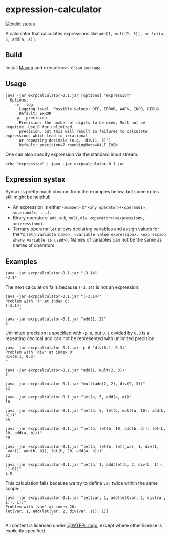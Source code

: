 # expression-calculator
[![build status](https://travis-ci.org/stIncMale/expression-calculator.svg?branch=master)](https://travis-ci.org/stIncMale/expression-calculator)

A calculator that calculates expressions like `add(1, mult(2, 3)), or let(a, 5, add(a, a))`.

## Build
Install [Maven](https://maven.apache.org/) and execute
`mvn clean package`.

## Usage
```
java -jar exrpcalculator-0.1.jar [options] "expression"
  Options:
    -v, -log
      Logging level. Possible values: OFF, ERROR, WARN, INFO, DEBUG
      Default: ERROR
    -p, -precision
      Precision: the number of digits to be used. Must not be negative. Use 0 for unlimited
      precision, but this will result in failures to calculate expressions which lead to irrational
      or repeating decimals (e.g. 'div(1, 3)')
      Default: precision=7 roundingMode=HALF_EVEN
```
One can also specify expression via the standard input stream:
```
echo "expression" | java -jar exrpcalculator-0.1.jar
```

## Expression systax
Syntax is pretty much obvious from the examples below, but some notes still might be helphul:
* An expression is either `<number>` or `<any operator>(<operand1>, <operand2>, ...)`.
* Birary operators: `add`, `sub`, `mult`, `div`:
`<operator>(<expression>, <expression>)`.
* Ternary operator `let` allows declaring variables and assign values for them:
`let(<variable name>, <variable value expression>, <expression where variable is used>)`.
Names of variables can not be the same as names of operators.

## Examples
```
java -jar exrpcalculator-0.1.jar "-3.14"
-3.14
```

The next calculation fails because `(-3.14)` is not an expression:
```
java -jar exrpcalculator-0.1.jar "(-3.14)"
Problem with ')' at index 6:
(-3.14)
      ^
```

```
java -jar exrpcalculator-0.1.jar "add(1, 2)"
3
```

Unlimited precision is specified with `-p 0`,
but `0.1` divided by `0.3` is a repeating decimal and can not be represented with unlimited precision:
```
java -jar exrpcalculator-0.1.jar -p 0 "div(0.1, 0.3)"
Problem with 'div' at index 0:
div(0.1, 0.3)
^
```

```
java -jar exrpcalculator-0.1.jar "add(1, mult(2, 3))"
7
```

```
java -jar exrpcalculator-0.1.jar "mult(add(2, 2), div(9, 3))"
12
```

```
java -jar exrpcalculator-0.1.jar "let(a, 5, add(a, a))"
10
```

```
java -jar exrpcalculator-0.1.jar "let(a, 5, let(b, mult(a, 10), add(b, a)))"
55
```

```
java -jar exrpcalculator-0.1.jar "let(a, let(b, 10, add(b, b)), let(b, 20, add(a, b)))"
40
```

```
java -jar exrpcalculator-0.1.jar "let(a, let(b, let(_var, 1, div(1, _var)), add(b, b)), let(b, 20, add(a, b)))"
22
```

```
java -jar exrpcalculator-0.1.jar "let(a, 1, add(let(b, 2, div(b, 1)), -1.0))"
1.0
```

This calculation fails because we try to define `var` twice within the same scope:
```
java -jar exrpcalculator-0.1.jar "let(var, 1, add(let(var, 2, div(var, 1)), 1))"
Problem with 'var' at index 20:
let(var, 1, add(let(var, 2, div(var, 1)), 1))
                    ^
```

All content is licensed under [![WTFPL logo](http://www.wtfpl.net/wp-content/uploads/2012/12/wtfpl-badge-2.png)](http://www.wtfpl.net/), except where other license is explicitly specified.
